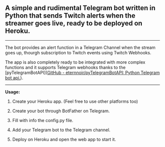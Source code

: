 ## A simple and rudimental Telegram bot written in Python that sends Twitch alerts when the streamer goes live, ready to be deployed on Heroku.

***

The bot provides an alert function in a Telegram Channel when the stream goes up, thourgh subscription to Twitch events using Twitch Webhooks. 

The app is also completely ready to be integrated with more complex functions and it supports Telegram webhooks thanks to the [pyTelegramBotAPI]([GitHub - eternnoir/pyTelegramBotAPI: Python Telegram bot api.](https://github.com/eternnoir/pyTelegramBotAPI/)).

***

**Usage:**

1. Create your Heroku app. (Feel free to use other platforms too)

2. Create your bot through BotFather on Telegram.

3. Fill with info the config.py file.

4. Add your Telegram bot to the Telegram channel.

5. Deploy on Heroku and open the web app to start it.
